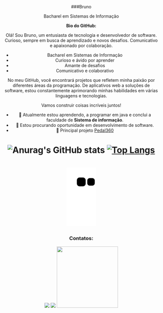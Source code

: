 <center>
         ###Bruno

Bacharel em Sistemas de Informação

**Bio do GitHub:**

Olá! Sou Bruno, um entusiasta de tecnologia e desenvolvedor de software. Curioso, sempre em busca de aprendizado e novos desafios. Comunicativo e apaixonado por colaboração.

- Bacharel em Sistemas de Informação
- Curioso e ávido por aprender
- Amante de desafios
- Comunicativo e colaborativo

No meu GitHub, você encontrará projetos que refletem minha paixão por diferentes áreas da programação. De aplicativos web a soluções de software, estou constantemente aprimorando minhas habilidades em várias linguagens e tecnologias.

Vamos construir coisas incríveis juntos!



- 🌱 Atualmente estou aprendendo, a programar em java e conclui a faculdade de **Sistema de informação**.
- 👯 Estou procurando oportunidade em desenvolvimento de software.
- 🥇 Principal projeto [Pedal360](https://github.com/cibersky-code/Pedal360#readme)



![Anurag's GitHub stats](https://github-readme-stats.vercel.app/api?username=cibersky-code&show_icons=true&theme=radical)
[![Top Langs](https://github-readme-stats.vercel.app/api/top-langs/?username=cibersky-code&layout=compact)](cibersky-code/cibersky-code) 
=======================================================================
![Snake animation](https://github.com/cibersky-code/cibersky-code/blob/output/github-contribution-grid-snake.svg)
=======================================================================

 ### Contatos:

<div>
<a href = "mailto:brunoferreiratelessampaio@gmail.com"><img src="https://img.shields.io/badge/Gmail-D14836?style=for-the-badge&logo=gmail&logoColor=white" target="_blank"></a>
<a href="https://www.linkedin.com/in/brunotelessampaio/" target="_blank"><img src="https://img.shields.io/badge/-LinkedIn-%230077B5?style=for-the-badge&logo=linkedin&logoColor=white" target="_blank"></a>

 <img src="https://user-images.githubusercontent.com/71657248/161656944-82977b6c-99d6-4a02-9b05-d75b2f1d50d5.jpeg" width="200" height="200" />
  
</center>
